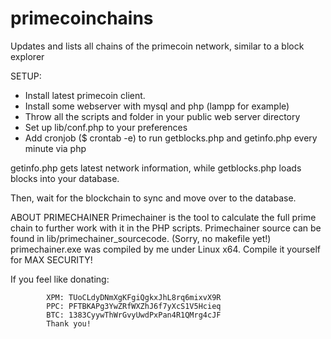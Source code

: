 primecoinchains
===============

Updates and lists all chains of the primecoin network, similar to a block explorer

SETUP:

* Install latest primecoin client.
* Install some webserver with mysql and php (lampp for example)
* Throw all the scripts and folder in your public web server directory
* Set up lib/conf.php to your preferences
* Add cronjob ($ crontab -e) to run getblocks.php and getinfo.php every minute via php

getinfo.php gets latest network information, while getblocks.php loads blocks into your database.

Then, wait for the blockchain to sync and move over to the database.

ABOUT PRIMECHAINER
Primechainer is the tool to calculate the full prime chain to further work with it in the PHP scripts.
Primechainer source can be found in lib/primechainer_sourcecode. (Sorry, no makefile yet!)
primechainer.exe was compiled by me under Linux x64. Compile it yourself for MAX SECURITY!

If you feel like donating:

            XPM: TUoCLdyDNmXgKFgiQgkxJhL8rq6mixvX9R
            PPC: PFTBKAPg3YwZRfWXZhJ6f7yXcS1V5Hcieq
            BTC: 1383CyywThWrGvyUwdPxPan4R1QMrg4cJF
			Thank you!